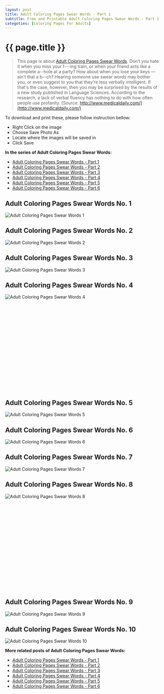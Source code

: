 ```yaml
---
layout: post
title: Adult Coloring Pages Swear Words - Part 1
subtitle: Free and Printable Adult Coloring Pages Swear Words - Part 1
categoties: [Coloring Pages For Adults]
---
```

{{ page.title }}
================
> This page is about [Adult Coloring Pages Swear Words](https://freecoloringpages.github.io/). Don’t you hate it when you miss your f---ing train, or when your friend acts like a complete a--hole at a party? How about when you lose your keys — ain’t that a b--ch? Hearing someone use swear words may bother you, or even suggest to you that they're less verbally intelligent. If that's the case, however, then you may be surprised by the results of a new study published in Language Sciences. According to the research, a lack of verbal fluency has nothing to do with how often people use profanity. [Source: http://www.medicaldaily.com/](http://www.medicaldaily.com/)

To download and print these, please follow instruction bellow:
* Right Click on the image 
* Choose Save Photo As 
* Locate where the images will be saved in 
* Click Save

**In the series of Adult Coloring Pages Swear Words:**

* [Adult Coloring Pages Swear Words - Part 1](https://freecoloringpages.github.io/2017/12/01/Adult-Coloring-Pages-Swear-Words-part-1.html)
* [Adult Coloring Pages Swear Words - Part 2](https://freecoloringpages.github.io/2017/12/01/Adult-Coloring-Pages-Swear-Words-part-2.html)
* [Adult Coloring Pages Swear Words - Part 3](https://freecoloringpages.github.io/2017/12/01/Adult-Coloring-Pages-Swear-Words-part-3.html)
* [Adult Coloring Pages Swear Words - Part 4](https://freecoloringpages.github.io/2017/12/01/Adult-Coloring-Pages-Swear-Words-part-4.html)
* [Adult Coloring Pages Swear Words - Part 5](https://freecoloringpages.github.io/2017/12/01/Adult-Coloring-Pages-Swear-Words-part-5.html)
* [Adult Coloring Pages Swear Words - Part 6](https://freecoloringpages.github.io/2017/12/01/Adult-Coloring-Pages-Swear-Words-part-6.html)

## Adult Coloring Pages Swear Words No. 1
![Adult Coloring Pages Swear Words 1](https://freecoloringpages.github.io/img2/Adult-Coloring-Pages-Swear-Words%20(1).jpg "Adult Coloring Pages Swear Words 1")

## Adult Coloring Pages Swear Words No. 2
![Adult Coloring Pages Swear Words 2](https://freecoloringpages.github.io/img2/Adult-Coloring-Pages-Swear-Words%20(2).jpg "Adult Coloring Pages Swear Words 2")

## Adult Coloring Pages Swear Words No. 3
![Adult Coloring Pages Swear Words 3](https://freecoloringpages.github.io/img2/Adult-Coloring-Pages-Swear-Words%20(3).jpg "Adult Coloring Pages Swear Words 3")

## Adult Coloring Pages Swear Words No. 4
![Adult Coloring Pages Swear Words 4](https://freecoloringpages.github.io/img2/Adult-Coloring-Pages-Swear-Words%20(4).jpg "Adult Coloring Pages Swear Words 4")

<script async src="//pagead2.googlesyndication.com/pagead/js/adsbygoogle.js"></script><!-- Texxtonly --><ins class="adsbygoogle" style="display:inline-block;width:336px;height:280px" data-ad-client="ca-pub-6753140515841889" data-ad-slot="3207852233"></ins><script>(adsbygoogle = window.adsbygoogle || []).push({}); </script>

## Adult Coloring Pages Swear Words No. 5
![Adult Coloring Pages Swear Words 5](https://freecoloringpages.github.io/img2/Adult-Coloring-Pages-Swear-Words%20(5).jpg "Adult Coloring Pages Swear Words 5")

## Adult Coloring Pages Swear Words No. 6
![Adult Coloring Pages Swear Words 6](https://freecoloringpages.github.io/img2/Adult-Coloring-Pages-Swear-Words%20(6).jpg "Adult Coloring Pages Swear Words 6")

## Adult Coloring Pages Swear Words No. 7
![Adult Coloring Pages Swear Words 7](https://freecoloringpages.github.io/img2/Adult-Coloring-Pages-Swear-Words%20(7).jpg "Adult Coloring Pages Swear Words 7")

## Adult Coloring Pages Swear Words No. 8
![Adult Coloring Pages Swear Words 8](https://freecoloringpages.github.io/img2/Adult-Coloring-Pages-Swear-Words%20(8).jpg "Adult Coloring Pages Swear Words 8")

<script async src="//pagead2.googlesyndication.com/pagead/js/adsbygoogle.js"></script><!-- Texxtonly --><ins class="adsbygoogle" style="display:inline-block;width:336px;height:280px" data-ad-client="ca-pub-6753140515841889" data-ad-slot="3207852233"></ins><script>(adsbygoogle = window.adsbygoogle || []).push({}); </script>

## Adult Coloring Pages Swear Words No. 9
![Adult Coloring Pages Swear Words 9](https://freecoloringpages.github.io/img2/Adult-Coloring-Pages-Swear-Words%20(9).jpg "Adult Coloring Pages Swear Words 9")

## Adult Coloring Pages Swear Words No. 10
![Adult Coloring Pages Swear Words 10](https://freecoloringpages.github.io/img2/Adult-Coloring-Pages-Swear-Words%20(10).jpg "Adult Coloring Pages Swear Words 10")

**More related posts of Adult Coloring Pages Swear Words:**

* [Adult Coloring Pages Swear Words - Part 1](https://freecoloringpages.github.io/2017/12/01/Adult-Coloring-Pages-Swear-Words-part-1.html)
* [Adult Coloring Pages Swear Words - Part 2](https://freecoloringpages.github.io/2017/12/01/Adult-Coloring-Pages-Swear-Words-part-2.html)
* [Adult Coloring Pages Swear Words - Part 3](https://freecoloringpages.github.io/2017/12/01/Adult-Coloring-Pages-Swear-Words-part-3.html)
* [Adult Coloring Pages Swear Words - Part 4](https://freecoloringpages.github.io/2017/12/01/Adult-Coloring-Pages-Swear-Words-part-4.html)
* [Adult Coloring Pages Swear Words - Part 5](https://freecoloringpages.github.io/2017/12/01/Adult-Coloring-Pages-Swear-Words-part-5.html)
* [Adult Coloring Pages Swear Words - Part 6](https://freecoloringpages.github.io/2017/12/01/Adult-Coloring-Pages-Swear-Words-part-6.html)


